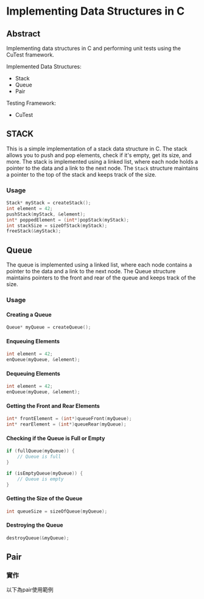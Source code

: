 # Implementing Data Structures in C

## Abstract
Implementing data structures in C and performing unit tests using the CuTest framework.

Implemented Data Structures:
* Stack
* Queue
* Pair

Testing Framework:
* CuTest

## STACK
This is a simple implementation of a stack data structure in C. The stack allows you to push and pop elements, check if it's empty, get its size, and more.
The stack is implemented using a linked list, where each node holds a pointer to the data and a link to the next node. The `Stack` structure maintains a pointer to the top of the stack and keeps track of the size.

### Usage
```c
Stack* myStack = createStack();
int element = 42;
pushStack(myStack, &element);
int* poppedElement = (int*)popStack(myStack);
int stackSize = sizeOfStack(myStack);
freeStack(&myStack);
```

## Queue
The queue is implemented using a linked list, where each node contains a pointer to the data and a link to the next node. The Queue structure maintains pointers to the front and rear of the queue and keeps track of the size.

### Usage
#### Creating a Queue
```c
Queue* myQueue = createQueue();
```

#### Enqueuing Elements
```c
int element = 42;
enQueue(myQueue, &element);
```

#### Dequeuing Elements
```c
int element = 42;
enQueue(myQueue, &element);
```

#### Getting the Front and Rear Elements
```c
int* frontElement = (int*)queueFront(myQueue);
int* rearElement = (int*)queueRear(myQueue);
```

#### Checking if the Queue is Full or Empty
```c
if (fullQueue(myQueue)) {
    // Queue is full
}

if (isEmptyQueue(myQueue)) {
    // Queue is empty
}
```
#### Getting the Size of the Queue
```c
int queueSize = sizeOfQueue(myQueue);
```

#### Destroying the Queue
```c
destroyQueue(&myQueue);
```

## Pair

### 實作
以下為pair使用範例
```
```


